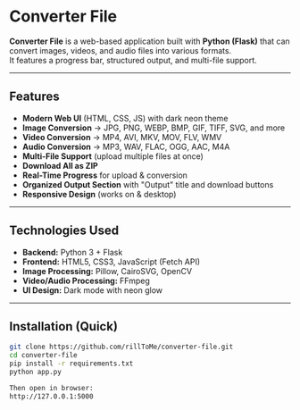 #  Converter File

**Converter File** is a web-based application built with **Python (Flask)** that can convert images, videos, and audio files into various formats.  
It features a progress bar, structured output, and multi-file support.

---

##  Features
-  **Modern Web UI** (HTML, CSS, JS) with dark neon theme
-  **Image Conversion** → JPG, PNG, WEBP, BMP, GIF, TIFF, SVG, and more
-  **Video Conversion** → MP4, AVI, MKV, MOV, FLV, WMV
-  **Audio Conversion** → MP3, WAV, FLAC, OGG, AAC, M4A
-  **Multi-File Support** (upload multiple files at once)
-  **Download All as ZIP**
-  **Real-Time Progress** for upload & conversion
-  **Organized Output Section** with "Output" title and download buttons
-  **Responsive Design** (works on & desktop)

---

##  Technologies Used
- **Backend:** Python 3 + Flask
- **Frontend:** HTML5, CSS3, JavaScript (Fetch API)
- **Image Processing:** Pillow, CairoSVG, OpenCV
- **Video/Audio Processing:** FFmpeg
- **UI Design:** Dark mode with neon glow

---

##  Installation (Quick)
```bash
git clone https://github.com/rillToMe/converter-file.git
cd converter-file
pip install -r requirements.txt
python app.py

Then open in browser:
http://127.0.0.1:5000

